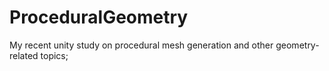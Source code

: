 # ProceduralGeometry
 
My recent unity study on procedural mesh generation and other geometry-related topics;
